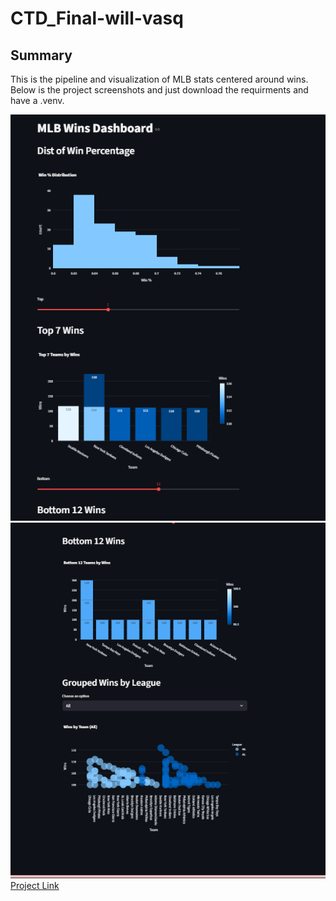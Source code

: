 # CTD_Final-will-vasq


## Summary

This is the pipeline and visualization of MLB stats centered around wins. Below is the project screenshots and just download the requirments and have a .venv.

![First section of webpage](./images/image1.png "First")
![Second section of webpage](./images/image2.png "Second")
[Project Link](https://spokenprim618-ctd-final-will-vasq-my-app-ktlmcq.streamlit.app/)
